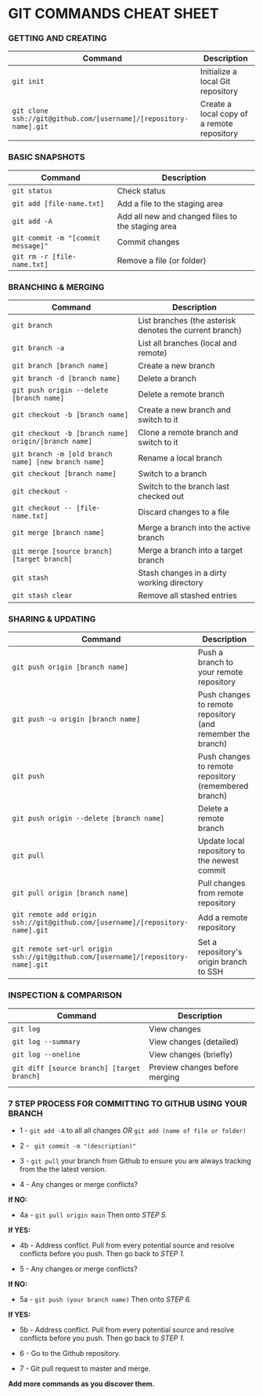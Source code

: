 # GIT COMMANDS CHEAT SHEET

### **GETTING AND CREATING**

| Command | Description |
| ------- | ----------- |
| `git init` | Initialize a local Git repository |
| `git clone ssh://git@github.com/[username]/[repository-name].git` | Create a local copy of a remote repository |

### **BASIC SNAPSHOTS**

| Command | Description |
| ------- | ----------- |
| `git status` | Check status |
| `git add [file-name.txt]` | Add a file to the staging area |
| `git add -A` | Add all new and changed files to the staging area |
| `git commit -m "[commit message]"` | Commit changes |
| `git rm -r [file-name.txt]` | Remove a file (or folder) |

### **BRANCHING & MERGING**

| Command | Description |
| ------- | ----------- |
| `git branch` | List branches (the asterisk denotes the current branch) |
| `git branch -a` | List all branches (local and remote) |
| `git branch [branch name]` | Create a new branch |
| `git branch -d [branch name]` | Delete a branch |
| `git push origin --delete [branch name]` | Delete a remote branch |
| `git checkout -b [branch name]` | Create a new branch and switch to it |
| `git checkout -b [branch name] origin/[branch name]` | Clone a remote branch and switch to it |
| `git branch -m [old branch name] [new branch name]` | Rename a local branch |
| `git checkout [branch name]` | Switch to a branch |
| `git checkout -` | Switch to the branch last checked out |
| `git checkout -- [file-name.txt]` | Discard changes to a file |
| `git merge [branch name]` | Merge a branch into the active branch |
| `git merge [source branch] [target branch]` | Merge a branch into a target branch |
| `git stash` | Stash changes in a dirty working directory |
| `git stash clear` | Remove all stashed entries |

### **SHARING & UPDATING**

| Command | Description |
| ------- | ----------- |
| `git push origin [branch name]` | Push a branch to your remote repository |
| `git push -u origin [branch name]` | Push changes to remote repository (and remember the branch) |
| `git push` | Push changes to remote repository (remembered branch) |
| `git push origin --delete [branch name]` | Delete a remote branch |
| `git pull` | Update local repository to the newest commit |
| `git pull origin [branch name]` | Pull changes from remote repository |
| `git remote add origin ssh://git@github.com/[username]/[repository-name].git` | Add a remote repository |
| `git remote set-url origin ssh://git@github.com/[username]/[repository-name].git` | Set a repository's origin branch to SSH |

### **INSPECTION & COMPARISON**

| Command | Description |
| ------- | ----------- |
| `git log` | View changes |
| `git log --summary` | View changes (detailed) |
| `git log --oneline` | View changes (briefly) |
| `git diff [source branch] [target branch]` | Preview changes before merging |
||

### **7 STEP PROCESS FOR COMMITTING TO GITHUB USING YOUR BRANCH**


* 1 - `git add -A` to all all changes *OR* `git add (name of file or folder)`
* 2 - ` git commit -m "(description)"`
* 3 - `git pull` your branch from Github to ensure you are always tracking from the the latest version.

* 4 - Any changes or merge conflicts?

**If NO:** 
* 4a - `git pull origin main` Then onto *STEP 5.*

**If YES:** 
* 4b - Address conflict. Pull from every potential source and resolve conflicts before you push. Then go back to *STEP 1.*

* 5 - Any changes or merge conflicts?

**If NO:** 
* 5a - `git push (your branch name)` Then onto *STEP 6.*

**If YES:** 
* 5b - Address conflict. Pull from every potential source and resolve conflicts before you push. Then go back to *STEP 1.*

* 6 - Go to the Github repository.

* 7 - Git pull request to master and merge.


**Add more commands as you discover them.**
